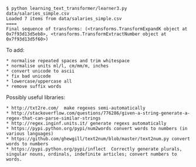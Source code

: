 
    $ python learning_text_transformer/learner3.py data/salaries_simple.csv 
    Loaded 7 items from data/salaries_simple.csv
    ====
    Final sequence of transforms: (<transforms.TransformExpandK object at 0x7f93d13d5eb8>, <transforms.TransformExtractNumber object at 0x7f93d13d5f60>)

To add:

    * normalise repeated spaces and trim whitespace
    * normalise units ml/l, cm/mm/m, inches
    * convert unicode to ascii
    * fix bad unicode
    * lowercase/uppercase all
    * remove suffix words

Possibly useful libraries:

    * http://txt2re.com/  make regexes semi-automatically
    * http://stackoverflow.com/questions/776286/given-a-string-generate-a-regex-that-can-parse-similar-strings
    * http://regex.inginf.units.it/ generate regexs automatically
    * https://pypi.python.org/pypi/num2words convert words to numbers (in various languages)
    * https://github.com/ghewgill/text2num/blob/master/text2num.py convert words to numbers
    * https://pypi.python.org/pypi/inflect  Correctly generate plurals, singular nouns, ordinals, indefinite articles; convert numbers to words.
